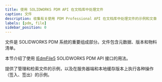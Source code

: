 ```yaml
---
title: 使用 SOLIDWORKS PDM API 在文档库中处理文件
caption: 文件
description: 收集有关使用 PDM Professional API 在文档库中处理文件的示例和文章
labels: [pdm, file]
sidebar_position: 0
---
```

文件是 SOLIDWORKS PDM 系统的重要组成部分。文件包含元数据、版本和物料清单。

本节介绍了使用 [IEdmFile5](https://help.solidworks.com/2018/english/api/epdmapi/epdm.interop.epdm~epdm.interop.epdm.iedmfile5.html) SOLIDWORKS PDM API 接口的用法。

提供了管理和检索文件的示例，以及在服务器端和本地缓存版本上执行各种操作（签入、签出）的示例。